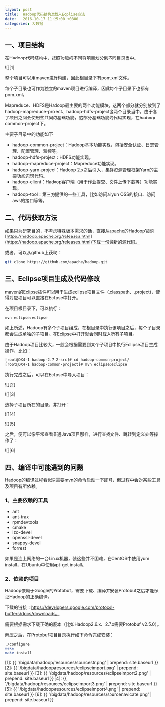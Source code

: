 ```yaml
---
layout: post
title:  Hadoop代码结构及载入Ecplise方法
date:   2016-10-17 11:25:00 +0800
categories: 大数据
---
```



## 一、项目结构

在Hadoop代码结构中，按照功能的不同将项目划分到不同目录当中。

![][1]

整个项目可以用maven进行构建，因此根目录下有pom.xml文件。

每个子目录也可作为独立的maven项目进行编译，因此每个子目录下也都有pom.xml。

Mapreduce、HDFS是Hadoop最主要的两个功能模块，这两个部分就分别放到了hadoop-mapreduce-project、hadoop-hdfs-project这两个目录当中。由于各子项目之间会使用些共同的基础功能，这部分基础功能的代码实现，在hadoop-common-project下。

主要子目录中的功能如下：

- hadoop-common-project：Hadoop基本功能实现，包括安全认证、日志管理、配置管理、监控等。
- hadoop-hdfs-project：HDFS功能实现。
- hadoop-mapreduce-project：Mapreduce功能实现。
- hadoop-yarn-project：Hadoop 2.x之后引入，集群资源管理框架Yarn的主要功能实现代码。
- hadoop-client：Hadoop客户端（用于作业提交、文件上传下载等）功能实现。
- hadoop-tool：第三方提供的一些工具，比如访问aliyun OSS的接口、访问aws的接口等等。

## 二、代码获取方法

如果只为研究目的，不考虑特殊版本需求的话，直接从apache的Hadoop官网[https://hadoop.apache.org/releases.html](https://hadoop.apache.org/releases.html)下载一份最新的源代码。

或者，可以从github上获取：

```bash
git clone https://github.com/apache/hadoop.git
```

## 三、Eclipse项目生成及代码修改

maven的Eclipse插件可以用于生成eclipse项目文件（.classpath、.project)，使得对应项目可以直接在Eclipse中打开。

在项目根目录下，可以执行：

```bash
mvn eclipse:eclipse
```

如上所述，Hadoop有多个子项目组成，在根目录中执行该项目之后，每个子目录都会生成单独的子项目。在Eclipse中打开就会同时载入所有子项目。

由于Hadoop项目比较大，一般会根据需要到某个子项目中执行Eclipse项目生成操作，比如：

```bash
[root@DX4-1 hadoop-2.7.2-src]# cd hadoop-common-project/
[root@DX4-1 hadoop-common-project]# mvn eclipse:eclipse
```

执行完成之后，可以在Eclipse中导入项目：

![][2]

![][3]

选择子项目所在的目录，并打开：

![][4]

![][5]

之后，便可以像平常查看普通Java项目那样，进行查找文件、跳转到定义处等操作了：

![][6]

## 四、编译中可能遇到的问题

Hadoop的编译过程看似只需要mvn的命令启动一下即可，但过程中会对某些工具及项目有所依赖。

### 1、主要依赖的工具

- ant
- ant-trax
- rpmdevtools
- cmake
- lzo-devel
- openssl-devel
- snappy-devel
- forrest

如果是连上网络的一台Linux机器，装这些并不困难，在CentOS中使用yum install，在Ubuntu中使用apt-get install。

### 2、依赖的项目

Hadoop依赖于Google的Protobuf，需要下载、编译并安装Protobuf之后才能保证Hadoop的正确编译。

下载的链接：https://developers.google.com/protocol-buffers/docs/downloads。

需要根据需求下载正确的版本（比如Hadoop2.6.x、2.7.x需要Protobuf v2.5.0）。

解压之后，在Protobuf项目目录执行如下命令完成安装：

```bash
./configure
make
make install
```

[1]: {{ '/bigdata/hadoop/resources/sourcestr.png' | prepend: site.baseurl  }}
[2]: {{ '/bigdata/hadoop/resources/eclipseimport.png' | prepend: site.baseurl  }}
[3]: {{ '/bigdata/hadoop/resources/eclipseimport2.png' | prepend: site.baseurl  }}
[4]: {{ '/bigdata/hadoop/resources/eclipseimport3.png' | prepend: site.baseurl  }}
[5]: {{ '/bigdata/hadoop/resources/eclipseimport4.png' | prepend: site.baseurl  }}
[6]: {{ '/bigdata/hadoop/resources/sourcenavicate.png' | prepend: site.baseurl  }}
